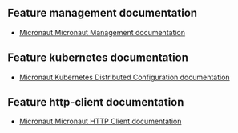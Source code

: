 ## Feature management documentation

- [Micronaut Micronaut Management documentation](https://docs.micronaut.io/latest/guide/index.html#management)

## Feature kubernetes documentation

- [Micronaut Kubernetes Distributed Configuration documentation](https://micronaut-projects.github.io/micronaut-kubernetes/latest/guide/index.html)

## Feature http-client documentation

- [Micronaut Micronaut HTTP Client documentation](https://docs.micronaut.io/latest/guide/index.html#httpClient)

